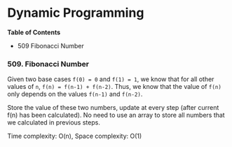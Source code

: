 # Dynamic Programming
**Table of Contents**
- 509 Fibonacci Number

### 509. Fibonacci Number
Given two base cases `f(0) = 0` and `f(1) = 1`, we know that for all other values of `n`, `f(n) = f(n-1) + f(n-2)`.
Thus, we know that the value of `f(n)` only depends on the values `f(n-1)` and `f(n-2)`.

Store the value of these two numbers, update at every step (after current f(n) has been calculated). No need to use an array
to store all numbers that we calculated in previous steps.

Time complexity: O(n), Space complexity: O(1)
